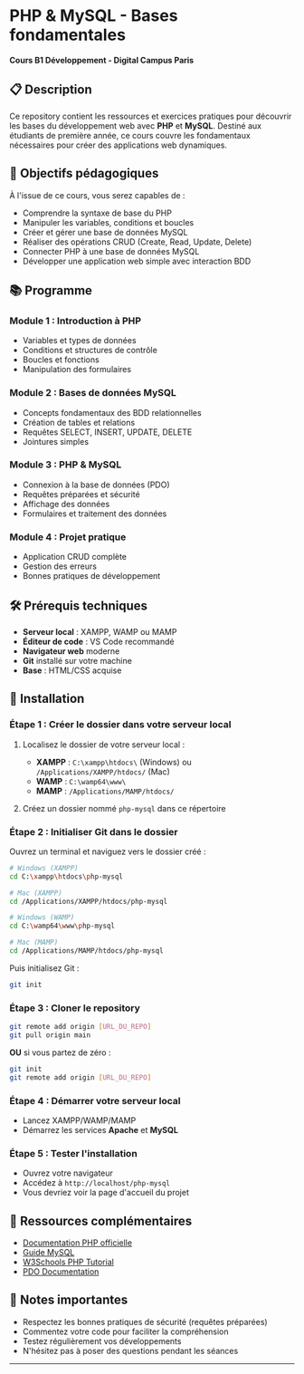 # PHP & MySQL - Bases fondamentales
**Cours B1 Développement - Digital Campus Paris**

## 📋 Description
Ce repository contient les ressources et exercices pratiques pour découvrir les bases du développement web avec **PHP** et **MySQL**. Destiné aux étudiants de première année, ce cours couvre les fondamentaux nécessaires pour créer des applications web dynamiques.

## 🎯 Objectifs pédagogiques
À l'issue de ce cours, vous serez capables de :
- Comprendre la syntaxe de base du PHP
- Manipuler les variables, conditions et boucles
- Créer et gérer une base de données MySQL
- Réaliser des opérations CRUD (Create, Read, Update, Delete)
- Connecter PHP à une base de données MySQL
- Développer une application web simple avec interaction BDD

## 📚 Programme
### **Module 1 : Introduction à PHP**
- Variables et types de données
- Conditions et structures de contrôle
- Boucles et fonctions
- Manipulation des formulaires

### **Module 2 : Bases de données MySQL**
- Concepts fondamentaux des BDD relationnelles
- Création de tables et relations
- Requêtes SELECT, INSERT, UPDATE, DELETE
- Jointures simples

### **Module 3 : PHP & MySQL**
- Connexion à la base de données (PDO)
- Requêtes préparées et sécurité
- Affichage des données
- Formulaires et traitement des données

### **Module 4 : Projet pratique**
- Application CRUD complète
- Gestion des erreurs
- Bonnes pratiques de développement

## 🛠️ Prérequis techniques
- **Serveur local** : XAMPP, WAMP ou MAMP
- **Éditeur de code** : VS Code recommandé
- **Navigateur web** moderne
- **Git** installé sur votre machine
- **Base** : HTML/CSS acquise

## 🚀 Installation

### Étape 1 : Créer le dossier dans votre serveur local
1. Localisez le dossier de votre serveur local :
   - **XAMPP** : `C:\xampp\htdocs\` (Windows) ou `/Applications/XAMPP/htdocs/` (Mac)
   - **WAMP** : `C:\wamp64\www\`
   - **MAMP** : `/Applications/MAMP/htdocs/`

2. Créez un dossier nommé `php-mysql` dans ce répertoire

### Étape 2 : Initialiser Git dans le dossier
Ouvrez un terminal et naviguez vers le dossier créé :
```bash
# Windows (XAMPP)
cd C:\xampp\htdocs\php-mysql

# Mac (XAMPP)
cd /Applications/XAMPP/htdocs/php-mysql

# Windows (WAMP)
cd C:\wamp64\www\php-mysql

# Mac (MAMP)
cd /Applications/MAMP/htdocs/php-mysql
```

Puis initialisez Git :
```bash
git init
```

### Étape 3 : Cloner le repository
```bash
git remote add origin [URL_DU_REPO]
git pull origin main
```

**OU** si vous partez de zéro :
```bash
git init
git remote add origin [URL_DU_REPO]
```

### Étape 4 : Démarrer votre serveur local
- Lancez XAMPP/WAMP/MAMP
- Démarrez les services **Apache** et **MySQL**

### Étape 5 : Tester l'installation
- Ouvrez votre navigateur
- Accédez à `http://localhost/php-mysql`
- Vous devriez voir la page d'accueil du projet

## 📖 Ressources complémentaires
- [Documentation PHP officielle](https://php.net)
- [Guide MySQL](https://dev.mysql.com)
- [W3Schools PHP Tutorial](https://w3schools.com/php)
- [PDO Documentation](https://php.net/manual/fr/book.pdo.php)

## 📝 Notes importantes
- Respectez les bonnes pratiques de sécurité (requêtes préparées)
- Commentez votre code pour faciliter la compréhension
- Testez régulièrement vos développements
- N'hésitez pas à poser des questions pendant les séances

---